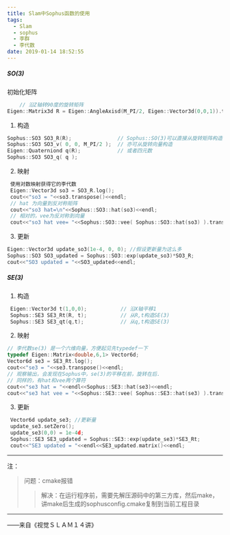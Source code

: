 ```yaml
---
title: Slam中Sophus函数的使用
tags:
  - Slam
  - sophus
  - 李群
  - 李代数
date: 2019-01-14 18:52:55
---
```


##### SO(3)

初始化矩阵


```c++
    // 沿Z轴转90度的旋转矩阵
Eigen::Matrix3d R = Eigen::AngleAxisd(M_PI/2, Eigen::Vector3d(0,0,1)).toRotationMatrix();
```
1. 构造


```c++
Sophus::SO3 SO3_R(R);               // Sophus::SO(3)可以直接从旋转矩阵构造
Sophus::SO3 SO3_v( 0, 0, M_PI/2 );  // 亦可从旋转向量构造
Eigen::Quaterniond q(R);            // 或者四元数
Sophus::SO3 SO3_q( q );
```

2. 映射


```c++
 使用对数映射获得它的李代数
 Eigen::Vector3d so3 = SO3_R.log();
 cout<<"so3 = "<<so3.transpose()<<endl;
 // hat 为向量到反对称矩阵
 cout<<"so3 hat=\n"<<Sophus::SO3::hat(so3)<<endl;
 // 相对的，vee为反对称到向量
 cout<<"so3 hat vee= "<<Sophus::SO3::vee( Sophus::SO3::hat(so3) ).transpose()<<endl; // transpose纯粹是为了输出美观一些
```

3. 更新


```c++
Eigen::Vector3d update_so3(1e-4, 0, 0); //假设更新量为这么多
Sophus::SO3 SO3_updated = Sophus::SO3::exp(update_so3)*SO3_R;
cout<<"SO3 updated = "<<SO3_updated<<endl;
```


##### SE(3)

1. 构造

```c++
 Eigen::Vector3d t(1,0,0);           // 沿X轴平移1
 Sophus::SE3 SE3_Rt(R, t);           // 从R,t构造SE(3)
 Sophus::SE3 SE3_qt(q,t);            // 从q,t构造SE(3)
```

2. 映射


```c++
// 李代数se(3) 是一个六维向量，方便起见先typedef一下
typedef Eigen::Matrix<double,6,1> Vector6d;
Vector6d se3 = SE3_Rt.log();
cout<<"se3 = "<<se3.transpose()<<endl;
// 观察输出，会发现在Sophus中，se(3)的平移在前，旋转在后.
// 同样的，有hat和vee两个算符
cout<<"se3 hat = "<<endl<<Sophus::SE3::hat(se3)<<endl;
cout<<"se3 hat vee = "<<Sophus::SE3::vee( Sophus::SE3::hat(se3) ).transpose()<<endl;
```

3. 更新

```c++
 Vector6d update_se3; //更新量
 update_se3.setZero();
 update_se3(0,0) = 1e-4d;
 Sophus::SE3 SE3_updated = Sophus::SE3::exp(update_se3)*SE3_Rt;
 cout<<"SE3 updated = "<<endl<<SE3_updated.matrix()<<endl;
```
---

注：
>问题：cmake报错
>
>>解决：在运行程序前，需要先解压源码中的第三方库，然后make，讲make后生成的sophusconfig.cmake复制到当前工程目录

---
——来自《视觉ＳＬＡＭ１４讲》